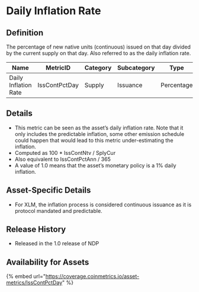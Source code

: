 # Daily Inflation Rate

## Definition

The percentage of new native units (continuous) issued on that day divided by the current supply on that day. Also referred to as the daily inflation rate.

| Name                 | MetricID      | Category | Subcategory | Type       | Unit          | Interval |
| -------------------- | ------------- | -------- | ----------- | ---------- | ------------- | -------- |
| Daily Inflation Rate | IssContPctDay | Supply   | Issuance    | Percentage | Dimensionless | 1 day    |

## Details

* This metric can be seen as the asset’s daily inflation rate. Note that it only includes the predictable inflation, some other emission schedule could happen that would lead to this metric under-estimating the inflation.
* Computed as 100 \* IssContNtv / SplyCur
* Also equivalent to IssContPctAnn / 365
* A value of 1.0 means that the asset’s monetary policy is a 1% daily inflation.

## Asset-Specific Details

* For XLM, the inflation process is considered continuous issuance as it is protocol mandated and predictable.

## Release History

* Released in the 1.0 release of NDP

## Availability for Assets

{% embed url="https://coverage.coinmetrics.io/asset-metrics/IssContPctDay" %}
